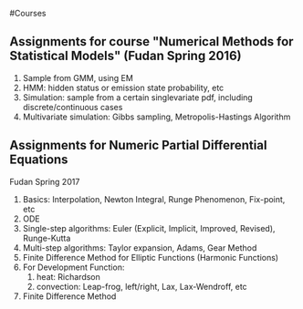 #Courses

## Assignments for course "Numerical Methods for Statistical Models" (Fudan Spring 2016)
1. Sample from GMM, using EM
2. HMM: hidden status or emission state probability, etc
3. Simulation: sample from a certain singlevariate pdf, including discrete/continuous cases
4. Multivariate simulation: Gibbs sampling, Metropolis-Hastings Algorithm

## Assignments for Numeric Partial Differential Equations
Fudan Spring 2017
1. Basics: Interpolation, Newton Integral, Runge Phenomenon, Fix-point, etc
2. ODE
  1. Single-step algorithms: Euler (Explicit, Implicit, Improved, Revised), Runge-Kutta
  2. Multi-step algorithms: Taylor expansion, Adams, Gear Method
3. Finite Difference Method for Elliptic Functions (Harmonic Functions)
4. For Development Function: 
   1. heat: Richardson
   2. convection: Leap-frog, left/right, Lax, Lax-Wendroff, etc
5. Finite Difference Method